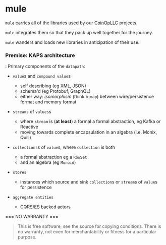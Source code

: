 # mule

`mule` carries all of the libraries used by our [CoinOpLLC](https://coinopllc.com) projects.

`mule` integrates them so that they pack up well together for the journey.

`mule` wanders and loads new libraries in anticipation of their use.

### Premise: KAPS architecture
: Primary components of the `datapath`:
  - `value`s and `compound value`s
      - self describing (eg XML, JSON)
      - schema'd (eg Protobuf, GraphQL)
      - either way: _isomorphism_ (think `bimap`) between wire/persistence format and memory format
  - `streams` of `values`s
      - where `stream` is (**at least**) a formal a formal abstraction, eg Kafka or Reactive
      - moving towards complete encapsulation in an algebra (i.e. Monix, Quill)

  - `collections`s of `value`s, where `collection` is both
      - a formal abstraction eg a `RowSet`
      - and an algebra (eg `Monoid`)

  - `stores`
      - instances which source and sink `collection`s or `stream`s of `value`s for persistence

  - `aggregate entities`
      - CQRS/ES backed actors


=== NO WARRANTY ===

>This is free software; see the source for copying conditions.
There is no warranty, not even for merchantability or fitness
for a particular purpose.
